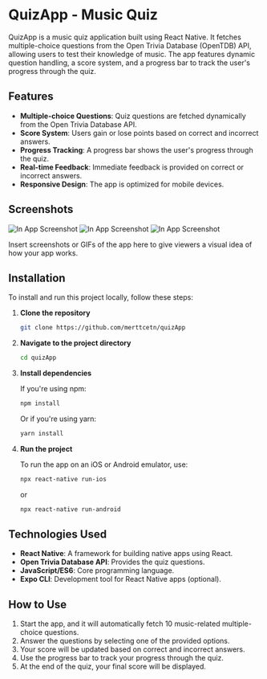 # QuizApp - Music Quiz

QuizApp is a music quiz application built using React Native. It fetches multiple-choice questions from the Open Trivia Database (OpenTDB) API, allowing users to test their knowledge of music. The app features dynamic question handling, a score system, and a progress bar to track the user's progress through the quiz.

## Features

- **Multiple-choice Questions**: Quiz questions are fetched dynamically from the Open Trivia Database API.
- **Score System**: Users gain or lose points based on correct and incorrect answers.
- **Progress Tracking**: A progress bar shows the user's progress through the quiz.
- **Real-time Feedback**: Immediate feedback is provided on correct or incorrect answers.
- **Responsive Design**: The app is optimized for mobile devices.

## Screenshots

![In App Screenshot](screenshots/screenshot.png)
![In App Screenshot](screenshots/screenshot2.png)
![In App Screenshot](screenshots/screenshot3.png)

Insert screenshots or GIFs of the app here to give viewers a visual idea of how your app works.

## Installation

To install and run this project locally, follow these steps:

1. **Clone the repository**

   ```bash
   git clone https://github.com/merttcetn/quizApp
   ```

2. **Navigate to the project directory**

   ```bash
   cd quizApp
   ```

3. **Install dependencies**

   If you're using npm:

   ```bash
   npm install
   ```

   Or if you're using yarn:

   ```bash
   yarn install
   ```

4. **Run the project**

   To run the app on an iOS or Android emulator, use:

   ```bash
   npx react-native run-ios
   ```

   or

   ```bash
   npx react-native run-android
   ```

## Technologies Used

- **React Native**: A framework for building native apps using React.
- **Open Trivia Database API**: Provides the quiz questions.
- **JavaScript/ES6**: Core programming language.
- **Expo CLI**: Development tool for React Native apps (optional).

## How to Use

1. Start the app, and it will automatically fetch 10 music-related multiple-choice questions.
2. Answer the questions by selecting one of the provided options.
3. Your score will be updated based on correct and incorrect answers.
4. Use the progress bar to track your progress through the quiz.
5. At the end of the quiz, your final score will be displayed.
